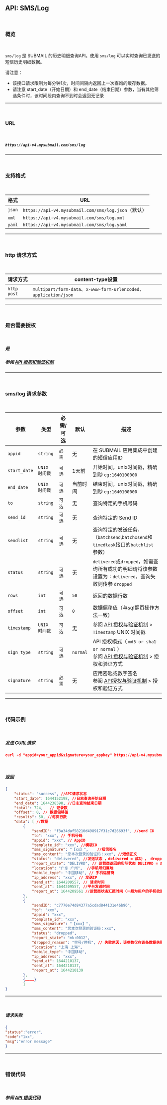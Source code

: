 ## API: SMS/Log

<br>

### **概览**

<br>

`sms/log` 是 SUBMAIL 的历史明细查询API。使用 `sms/log` 可以实时查询已发送的短信历史明细数据。



请注意：

- 该接口请求限制为每分钟1次，时间间隔内返回上一次查询的缓存数据。
- 请注意 start_date（开始日期）和 end_date（结束日期）参数，当有其他筛选条件时，该时间段内查询不到时会返回无记录

------

<br>

### **URL**

<br>

##### `https://api-v4.mysubmail.com/sms/log`

------


<br>

### **支持格式**

<br>


| 格式   | URL                                                 |
| ------ | --------------------------------------------------- |
| `json` | `https://api-v4.mysubmail.com/sms/log.json`（默认） |
| `xml`  | `https://api-v4.mysubmail.com/sms/log.xml`          |
| `yaml` | `https://api-v4.mysubmail.com/sms/log.yaml`         |

------

<br>

### **http 请求方式**

<br>

| 请求方式    | content-type设置                                             |
| ----------- | ------------------------------------------------------------ |
| `http post` | `multipart/form-data`、`x-www-form-urlencoded`、`application/json` |

------

<br>

### **是否需要授权**

<br>

##### 是

##### 参阅 [API 授权和验证机制](https://www.mysubmail.com/documents/VBcbe)

------

<br>

### **sms/log   请求参数**

<br>


| 参数         | 类型          | 必需/可选 | 默认     | 描述                                                         |
| ------------ | ------------- | --------- | -------- | ------------------------------------------------------------ |
| `appid`      | `string`      | `必需`    | 无       | 在 SUBMAIL 应用集成中创建的短信应用ID                        |
| `start_date` | `UNIX 时间戳` | `可选`    | 1天前    | 开始时间，unix时间戳，精确到秒 `eg:1640100000`               |
| `end_date`   | `UNIX 时间戳` | `可选`    | 当前时间 | 结束时间，unix时间戳，精确到秒 `eg:1640100000`               |
| `to`         | `string`      | `可选`    | 无       | 查询特定的手机号码                                           |
| `send_id`    | `string`      | `可选`    | 无       | 查询特定的 Send ID                                           |
| `sendlist`   | `string`      | `可选`    | 无       | 查询特定的发送任务，（`batchsend`,`batchxsend`和`timedtask`接口的`batchlist` 参数） |
| `status`     | `string`      | `可选`    | 无       | `delivered`或`dropped`，如需查询所有成功的明细请将该参数设置为：`delivered`，查询失败则传参 `dropped` |
| `rows`       | `int`         | `可选`    | `50`     | 返回的数据行数                                               |
| `offset`     | `int`         | `可选`    | `0`      | 数据偏移值（与sql翻页操作方法一致）                          |
| `timestamp`  | `UNIX 时间戳` | `可选`    | 无       | 参阅 [API 授权与验证机制](https://www.mysubmail.com/documents/VBcbe)  \>  `Timestamp` UNIX 时间戳 |
| `sign_type`  | `string`      | `可选`    | `normal` | API 授权模式（  `md5 or sha1 or normal` ）<br>参阅 [API 授权与验证机制](https://www.mysubmail.com/documents/VBcbe)  \>  授权和验证方式 |
| `signature`  | `string`      | `必需`    | 无       | 应用密匙或数字签名<br>参阅 [API授权与验证机制](https://www.mysubmail.com/documents/VBcbe)  \>  授权和验证方式 |

------

<br>

### **代码示例**

<br>

##### 发送 CURL请求


```json
curl -d "appid=your_appid&signature=your_appkey" https://api-v4.mysubmail.com/sms/log
```

<br>

##### 返回


```json
{
    "status": "success", //API请求状态
    "start_date": 1644152198, //日志查询开始日期
    "end_date": 1644238598,	//日志查询结束日期
    "total": 724,	// 记录数
    "offset": 0, // 数据偏移值
    "results": 50, //每页行数
    "data": [ //数据
        {
            "sendID": "f3a34daf58210d498917f31c7d26693f", //send ID
            "to": "xxx", // 手机号码
            "appid": "xxx",	// AppID
            "template_id": "xxx", //模板ID
            "sms_signature": "【xx】",	//短信签名
            "sms_content": "您本次登录的验证码：xxx",	//短信正文
            "status": "delivered", //发送状态 ，delivered = 成功 ， dropped = 失败 ， pending=未知（运营商未返回）
            "report_state": "DELIVRD", // 运营商返回的实际状态 DELIVRD = 成功，其他均为失败 pending=未知（运营商未返回）
            "location": "广东 广州",  //手机号归属地
            "mobile_type": "中国移动", // 手机运营商
            "ip_address": "xxx", // 发送IP
            "send_at": 1644209557, // 请求时间
            "sent_at": 1644209557, //平台发送时间
            "report_at": 1644209561 //运营商状态汇报时间（一般为用户的手机收到短信的时间）
        },
      	{
            "sendID": "c7770e74d84377a5cdad844131e46b96",
            "to": "xxx",
            "appid": "xxx",
            "template_id": "xxx",
            "sms_signature": "【xxx】",
            "sms_content": "您本次登录的验证码：xxx",
            "status": "dropped",
            "report_state": "mk:0012",
            "dropped_reason": "空号/停机", // 失败原因，该参数仅在该条数据失败时返回的原因分析
            "location": "上海 上海",
            "mobile_type": "中国移动",
            "ip_address": "xxx",
            "send_at": 1644210137,
            "sent_at": 1644210137,
            "report_at": 1644210139
        },
        {…………}
        ]
}
```

---

<br>

##### 请求失败


```json
{
"status":"error",
"code":"1xx",
"msg":"error message"
}
```

---

<br>

### **错误代码**

<br>

##### 参阅 [API 错误代码](https://www.mysubmail.com/documents/rK2yh3)

